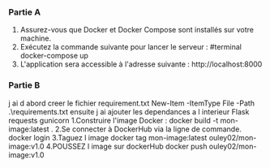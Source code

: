 ### Partie A

1. Assurez-vous que Docker et Docker Compose sont installés sur votre machine.
2. Exécutez la commande suivante pour lancer le serveur :
    #terminal
   docker-compose up
3. L'application sera accessible à l'adresse suivante :
    http://localhost:8000

### Partie B
 j ai d abord creer le fichier requirement.txt
     New-Item -ItemType File -Path .\requirements.txt
 ensuite j ai ajouter les dependances a l interieur
     Flask
     requests
     gunicorn
1.Construire l'image Docker : 
   docker build -t mon-image:latest .
2.Se connecter à DockerHub via la ligne de commande. 
   docker login
3.Taguez l image
   docker tag mon-image:latest ouley02/mon-image:v1.0
4.POUSSEZ l image sur dockerHub
   docker push ouley02/mon-image:v1.0


